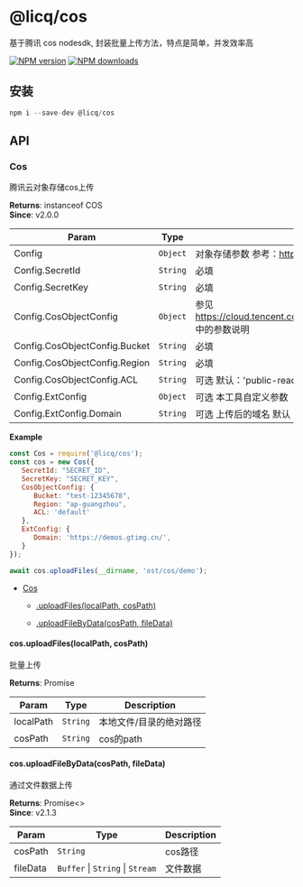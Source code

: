 # @licq/cos

基于腾讯 cos nodesdk, 封装批量上传方法，特点是简单，并发效率高

[![NPM version][npm-image]][npm-url] [![NPM downloads][download-image]][download-url]

[npm-image]: http://img.shields.io/npm/v/@licq/cos.svg?style=flat-square
[npm-url]: http://npmjs.org/package/@licq/cos
[download-image]: https://img.shields.io/npm/dm/@licq/cos.svg?style=flat-square
[download-url]: https://npmjs.org/package/@licq/cos

## 安装

```js
npm i --save-dev @licq/cos
```

## API

### Cos 

腾讯云对象存储cos上传


**Returns**: instanceof COS  
**Since**: v2.0.0  

| Param | Type | Description |
| --- | --- | --- |
| Config | <code>Object</code> | 对象存储参数 参考：<https://cloud.tencent.com/document/product/436/8629#.E9.85.8D.E7.BD.AE.E9.A1.B9> |
| Config.SecretId | <code>String</code> | 必填 |
| Config.SecretKey | <code>String</code> | 必填 |
| Config.CosObjectConfig | <code>Object</code> | 参见 <https://cloud.tencent.com/document/product/436/64980#.E7.AE.80.E5.8D.95.E4.B8.8A.E4.BC.A0.E5.AF.B9.E8.B1.A1> 中的参数说明 |
| Config.CosObjectConfig.Bucket | <code>String</code> | 必填 |
| Config.CosObjectConfig.Region | <code>String</code> | 必填 |
| Config.CosObjectConfig.ACL | <code>String</code> | 可选 默认：'public-read' |
| Config.ExtConfig | <code>Object</code> | 可选 本工具自定义参数 |
| Config.ExtConfig.Domain | <code>String</code> | 可选 上传后的域名 默认：https://{Bucket}.cos.{Region}.myqcloud.com |

**Example**  
```js
const Cos = require('@licq/cos');
const cos = new Cos({
   SecretId: "SECRET_ID",
   SecretKey: "SECRET_KEY",
   CosObjectConfig: {
      Bucket: "test-12345678",
      Region: "ap-guangzhou",
      ACL: 'default'
   },
   ExtConfig: {
      Domain: 'https://demos.gtimg.cn/',
   }
});

await cos.uploadFiles(__dirname, 'ost/cos/demo');
```

* [Cos](#Cos) 

    * [.uploadFiles(localPath, cosPath)](#Cos+uploadFiles) 

    * [.uploadFileByData(cosPath, fileData)](#Cos+uploadFileByData) 


#### cos.uploadFiles(localPath, cosPath) 

批量上传


**Returns**: Promise  

| Param | Type | Description |
| --- | --- | --- |
| localPath | <code>String</code> | 本地文件/目录的绝对路径 |
| cosPath | <code>String</code> | cos的path |

#### cos.uploadFileByData(cosPath, fileData) 

通过文件数据上传


**Returns**: Promise<>  
**Since**: v2.1.3  

| Param | Type | Description |
| --- | --- | --- |
| cosPath | <code>String</code> | cos路径 |
| fileData | <code>Buffer</code> \| <code>String</code> \| <code>Stream</code> | 文件数据 |


